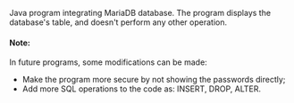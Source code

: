 Java program integrating MariaDB database. The program displays the database's table, and doesn't perform any other operation. 

#### Note:

In future programs, some modifications can be made: 

- Make the program more secure by not showing the passwords directly;
- Add more SQL operations to the code as: INSERT, DROP, ALTER. 
